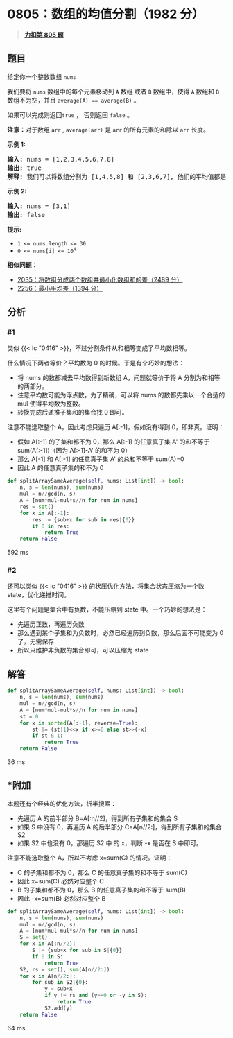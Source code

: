# 0805：数组的均值分割（1982 分）


> <u>**[力扣第 805 题](https://leetcode.cn/problems/split-array-with-same-average/)**</u>

## 题目

<p>给定你一个整数数组<meta charset="UTF-8" /> <code>nums</code></p>

<p>我们要将<meta charset="UTF-8" /> <code>nums</code> 数组中的每个元素移动到 <code>A</code> 数组 或者 <code>B</code> 数组中，使得 <code>A</code> 数组和<meta charset="UTF-8" /> <code>B</code> 数组不为空，并且<meta charset="UTF-8" /> <code>average(A) == average(B)</code> 。</p>

<p>如果可以完成则返回<code>true</code> ， 否则返回 <code>false</code>  。</p>

<p><strong>注意：</strong>对于数组<meta charset="UTF-8" /> <code>arr</code> , <meta charset="UTF-8" /> <code>average(arr)</code> 是<meta charset="UTF-8" /> <code>arr</code> 的所有元素的和除以<meta charset="UTF-8" /> <code>arr</code> 长度。</p>



<p><strong>示例 1:</strong></p>

<pre>
<strong>输入:</strong> nums = [1,2,3,4,5,6,7,8]
<strong>输出:</strong> true
<strong>解释: </strong>我们可以将数组分割为 [1,4,5,8] 和 [2,3,6,7], 他们的平均值都是4.5。
</pre>

<p><strong>示例 2:</strong></p>

<pre>
<strong>输入:</strong> nums = [3,1]
<strong>输出:</strong> false
</pre>



<p><strong>提示:</strong></p>

<ul>
<li><code>1 &lt;= nums.length &lt;= 30</code></li>
<li><code>0 &lt;= nums[i] &lt;= 10<sup>4</sup></code></li>
</ul>


**相似问题：**
- [2035：将数组分成两个数组并最小化数组和的差（2489 分）](/leetcode/2035)
- [2256：最小平均差（1394 分）](/leetcode/2256)


## 分析

### #1

类似 {{< lc "0416" >}}，不过分割条件从和相等变成了平均数相等。

什么情况下两者等价？平均数为 0 的时候。于是有个巧妙的想法：
- 将 nums 的数都减去平均数得到新数组 A，问题就等价于将 A 分割为和相等的两部分。
- 注意平均数可能为浮点数，为了精确，可以将 nums 的数都先乘以一个合适的 mul 使得平均数为整数。
- 转换完成后递推子集和的集合找 0 即可。

注意不能选取整个 A，因此考虑只遍历 A[:-1]，假如没有得到 0，即非真。证明：
- 假如 A[:-1] 的子集和都不为 0，那么 A[:-1] 的任意真子集 A' 的和不等于 sum(A[:-1])（因为 A[:-1]-A' 的和不为 0）
- 那么 A[-1] 和 A[:-1] 的任意真子集 A' 的总和不等于 sum(A)=0
- 因此 A 的任意真子集的和不为 0



```python
def splitArraySameAverage(self, nums: List[int]) -> bool:
    n, s = len(nums), sum(nums)
    mul = n//gcd(n, s)
    A = [num*mul-mul*s//n for num in nums]
    res = set()
    for x in A[:-1]:
        res |= {sub+x for sub in res|{0}}
        if 0 in res:
            return True
    return False
```
592 ms

### #2

还可以类似 {{< lc "0416" >}} 的状压优化方法，将集合状态压缩为一个数 state，优化递推时间。

这里有个问题是集合中有负数，不能压缩到 state 中。一个巧妙的想法是：
- 先遍历正数，再遍历负数
- 那么遇到某个子集和为负数时，必然已经遍历到负数，那么后面不可能变为 0 了，无需保存
- 所以只维护非负数的集合即可，可以压缩为 state

## 解答

```python
def splitArraySameAverage(self, nums: List[int]) -> bool:
    n, s = len(nums), sum(nums)
    mul = n//gcd(n, s)
    A = [num*mul-mul*s//n for num in nums]
    st = 0
    for x in sorted(A[:-1], reverse=True):
        st |= (st|1)<<x if x>=0 else st>>(-x)
        if st & 1:
            return True
    return False
```
36 ms


## *附加

本题还有个经典的优化方法，折半搜索：
- 先遍历 A 的前半部分 B=A[:n//2]，得到所有子集和的集合 S
- 如果 S 中没有 0，再遍历 A 的后半部分 C=A[n//2:]，得到所有子集和的集合 S2
- 如果 S2 中也没有 0，那遍历 S2 中 的 x，判断 -x 是否在 S 中即可。

注意不能选取整个 A，所以不考虑 x=sum(C) 的情况。证明：
- C 的子集和都不为 0，那么 C 的任意真子集的和不等于 sum(C)
- 因此 x=sum(C) 必然对应整个 C
- B 的子集和都不为 0，那么 B 的任意真子集的和不等于 sum(B)
- 因此 -x=sum(B) 必然对应整个 B

```python
def splitArraySameAverage(self, nums: List[int]) -> bool:
    n, s = len(nums), sum(nums)
    mul = n//gcd(n, s)
    A = [num*mul-mul*s//n for num in nums]
    S = set()
    for x in A[:n//2]:
        S |= {sub+x for sub in S|{0}}
        if 0 in S:
            return True
    S2, rs = set(), sum(A[n//2:])
    for x in A[n//2:]:
        for sub in S2|{0}:
            y = sub+x
            if y != rs and (y==0 or -y in S):
                return True
            S2.add(y)
    return False
```
64 ms
